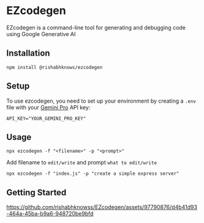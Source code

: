 # EZcodegen

EZcodegen is a command-line tool for generating and debugging code using Google Generative AI

## Installation

```
npm install @rishabhknows/ezcodegen
```

## Setup

To use ezcodegen, you need to set up your environment by creating a `.env` file with your [Gemini Pro](https://ai.google.dev/) API key:

```dotenv
API_KEY="YOUR_GEMINI_PRO_KEY"
```

## Usage

```
npx ezcodegen -f "<filename>" -p "<prompt>"
```
Add filename to `edit/write` and prompt `what to edit/write`
```
npx ezcodegen -f "index.js" -p "create a simple express server"
```
## Getting Started

https://github.com/rishabhknowss/EZcodegen/assets/97790876/d4b41d93-464a-45ba-b9a6-948720be9bfd



